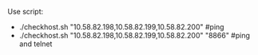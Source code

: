 
Use script:

- ./checkhost.sh "10.58.82.198,10.58.82.199,10.58.82.200" #ping
- ./checkhost.sh "10.58.82.198,10.58.82.199,10.58.82.200" "8866" #ping and telnet
